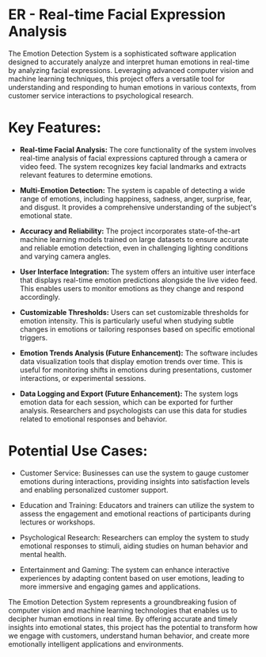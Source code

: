 # ER - Real-time Facial Expression Analysis
The Emotion Detection System is a sophisticated software application designed to accurately analyze and interpret human emotions in real-time by analyzing facial expressions. Leveraging advanced computer vision and machine learning techniques, this project offers a versatile tool for understanding and responding to human emotions in various contexts, from customer service interactions to psychological research.

# Key Features:
- **Real-time Facial Analysis:** The core functionality of the system involves real-time analysis of facial expressions captured through a camera or video feed. The system recognizes key facial landmarks and extracts relevant features to determine emotions.

- **Multi-Emotion Detection:** The system is capable of detecting a wide range of emotions, including happiness, sadness, anger, surprise, fear, and disgust. It provides a comprehensive understanding of the subject's emotional state.

- **Accuracy and Reliability:** The project incorporates state-of-the-art machine learning models trained on large datasets to ensure accurate and reliable emotion detection, even in challenging lighting conditions and varying camera angles.

- **User Interface Integration:** The system offers an intuitive user interface that displays real-time emotion predictions alongside the live video feed. This enables users to monitor emotions as they change and respond accordingly.

- **Customizable Thresholds:** Users can set customizable thresholds for emotion intensity. This is particularly useful when studying subtle changes in emotions or tailoring responses based on specific emotional triggers.

- **Emotion Trends Analysis (Future Enhancement):** The software includes data visualization tools that display emotion trends over time. This is useful for monitoring shifts in emotions during presentations, customer interactions, or experimental sessions.

- **Data Logging and Export (Future Enhancement):** The system logs emotion data for each session, which can be exported for further analysis. Researchers and psychologists can use this data for studies related to emotional responses and behavior.

# Potential Use Cases:
- Customer Service: Businesses can use the system to gauge customer emotions during interactions, providing insights into satisfaction levels and enabling personalized customer support.

- Education and Training: Educators and trainers can utilize the system to assess the engagement and emotional reactions of participants during lectures or workshops.

- Psychological Research: Researchers can employ the system to study emotional responses to stimuli, aiding studies on human behavior and mental health.

- Entertainment and Gaming: The system can enhance interactive experiences by adapting content based on user emotions, leading to more immersive and engaging games and applications.

The Emotion Detection System represents a groundbreaking fusion of computer vision and machine learning technologies that enables us to decipher human emotions in real time. By offering accurate and timely insights into emotional states, this project has the potential to transform how we engage with customers, understand human behavior, and create more emotionally intelligent applications and environments.
